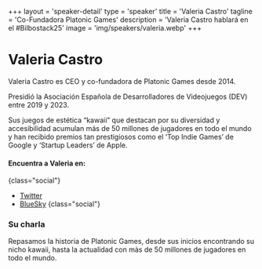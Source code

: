 +++
layout = 'speaker-detail'
type = 'speaker'
title = 'Valeria Castro'
tagline = 'Co-Fundadora Platonic Games'
description = 'Valeria Castro hablará en el #Bilbostack25'
image = 'img/speakers/valeria.webp'
+++

# Valeria Castro

Valeria Castro es CEO y co-fundadora de Platonic Games desde 2014.

Presidió la Asociación Española de Desarrolladores de Videojuegos (DEV) entre 2019 y 2023.

Sus juegos de estética “kawaii” que destacan por su diversidad y accesibilidad acumulan más de 50 millones de jugadores en todo el mundo y han recibido premios tan prestigiosos como el ‘Top Indie Games’ de Google y ‘Startup Leaders’ de Apple.

#### Encuentra a Valeria en:

{class="social"}

- [Twitter](https://x.com/Noval33t)
- [BlueSky](https://bsky.app/profile/Noval33t.bsky.social)
  {class="social"}

### Su charla

Repasamos la historia de Platonic Games, desde sus inicios encontrando su nicho kawaii, hasta la actualidad con màs de 50 millones de jugadores en todo el mundo.
